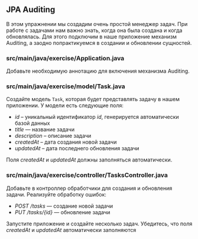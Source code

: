 ## JPA Auditing

В этом упражнении мы создадим очень простой менеджер задач. При работе с задачами нам важно знать, когда она была создана и когда обновлялась. Для этого подключим в наше приложение механизм Auditing, а заодно попрактикуемся в создании и обновлении сущностей.

### src/main/java/exercise/Application.java

Добавьте необходимую аннотацию для включения механизма Auditing.

### src/main/java/exercise/model/Task.java

Создайте модель `Task`, которая будет представлять задачу в нашем приложении. У модели есть следующие поля:

* *id* – уникальный идентификатор *id*, генерируется автоматически базой данных
* *title* — название задачи
* *description* – описание задачи
* *createdAt* – дата создания новой задачи
* *updatedAt* – дата последнего обновления задачи

Поля *createdAt* и *updatedAt* должны заполняться автоматически.

### src/main/java/exercise/controller/TasksController.java

Добавьте в контроллер обработчики для создания и обновления задачи. Реализуйте обработку ошибок:

* *POST /tasks* — создание новой задачи
* *PUT /tasks/{id}* — обновление задачи

Запустите приложение и создайте несколько задач. Убедитесь, что поля *createdAt* и *updatedAt* автоматически заполняются
